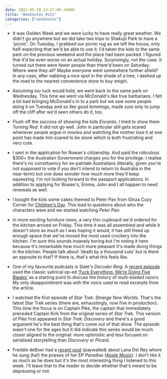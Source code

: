 ```yaml
---
date: 2022-05-10 23:27:00 +0900
title: "Weeknotes #121"
categories: ["weeknotes"]
---
```


- It was Golden Week and we were lucky to have really great weather. We didn't go anywhere but we did take two trips to Shakujii Park to have a 'picnic'. On Tuesday, I grabbed our picnic rug as we left the house, only half-expecting that we'd be able to use it. I'd taken the kids to the same park on the previous weekend and the place had been packed. I figured that it'd be even worse on an actual holiday. Surprisingly, not the case. It turned out there were fewer people than there'd been on Saturday. Where were they all? Maybe everyone went somewhere further afield? In any case, after nabbing a nice spot in the shade of a tree, I dashed up the road to the nearest convenience store to buy onigiri.

- Assuming our luck would hold, we went back to the same park on Wednesday. This time we went via McDonald's like true barbarians. I felt a bit bad bringing McDonald's in to a park but we saw some people doing it on Tuesday and so like good lemmings, made sure only to jump off the cliff after we'd seen others do it, too.

- Flush off the success of showing the kids _Encanto_, I tried to show them _Turning Red_. It did not go well. John in particular still gets scared whenever people argue in movies and watching the mother lose it at one point has made him scared to be alone which is both frustrating and very cute.

- I sent in the application for Rowan's citizenship. And paid the ridiculous $300+ the Australian Government charges you for the privilege. I realise there's no constituency for ex-patriate Australians (literally, given you're not supposed to vote if you don't intend to return to Australia in the near-term) but one does wonder how much more they'll keep squeezing. I'm not looking forward to the passport applications. In addition to applying for Rowan's, Emma, John and I all happen to need renewals as well.

- I bought the kids some cakes themed to Peter Pan from Ginza Cozy Corner for [Children's Day](https://en.wikipedia.org/wiki/Children%27s_Day_(Japan)). This lead to questions about who the characters were and we started watching _Peter Pan_.

- In more exciting furniture news, a very thin cupboard we'd ordered for the kitchen arrived on Friday. This time it was all assembled and while it doesn't store as much as I was hoping it would, it has still freed up enough space that we've moved the most used crockery into the kitchen. I'm sure this sounds insanely boring but I'm noting it here because it's remarkable how much more pleasant it's made doing things in the kitchen. People talk about 'death by a thousand cuts' but is there an opposite to that? If there is, that's what this feels like.

- One of my favourite podcasts is Slate's _Decoder Ring_. A [recent episode](https://slate.com/podcasts/decoder-ring/2022/04/for-decades-razors-had-one-blade-the-razor-blade-wars-changed-that) used the classic satirical op-ed ['Fuck Everything, We're Doing Five Blades'](https://www.theonion.com/fuck-everything-were-doing-five-blades-1819584036) as a starting point to discuss the history of multi-bladed razors. My only disappointment was with the voice used to read excerpts from the article.

- I watched the first episode of _Star Trek: Strange New Worlds_. That's the latest Star Trek series (there are, exhaustingly, now five in production). This time the focus is on Captain Pike, the captain that immediately preceded Captain Kirk from the original series of _Star Trek_. This version of Pike first appeared in _Star Trek: Discovery_ and there's a good argument he's the best thing that's come out of that show. The episode wasn't one for the ages but it did indicate this series would be much closer aligned to the original: more optimistic and less focused on serialised storytelling than _Discovery_ or _Picard_.

- Freddie deBoer had a [recent post](https://freddiedeboer.substack.com/p/you-end-up-becoming-yourself) (paywalled) about Lana Del Rey where he sung (ha!) the praises of her EP _Paradise_ ([Apple Music](https://music.apple.com/us/album/paradise/1440853031)). I don't like it as much as he does but it's the most interesting thing I listened to this week. I'll leave that to the reader to decide whether that's meant to be depressing or not.
